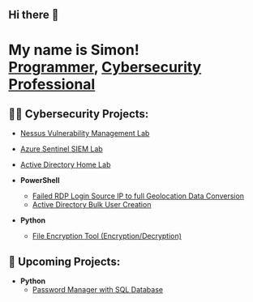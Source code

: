 ## Hi there 👋
<h1>My name is Simon! <br/><a href="https://github.com/Simon3457">Programmer</a>, <a href="https://www.linkedin.com/in/simon-boudreau/">Cybersecurity Professional</a></h1>
<p>
  
</p>

<h2>👨‍💻 Cybersecurity Projects:</h2>

- [Nessus Vulnerability Management Lab](https://github.com/Simon3457/NessusLab/)
- [Azure Sentinel SIEM Lab](https://github.com/Simon3457/AzureSIEMLab)
- [Active Directory Home Lab](https://github.com/Simon3457/ADHomeLab)

- <b>PowerShell</b>
  - [Failed RDP Login Source IP to full Geolocation Data Conversion]()
  - [Active Directory Bulk User Creation](https://github.com/Simon3457/ADHomeLab/blob/main/ADScript/CreateUsers.ps1)

- <b>Python</b>
  - [File Encryption Tool (Encryption/Decryption)](https://github.com/Simon3457/EncryptionTool)


<h2>📅 Upcoming Projects:</h2>

- <b>Python</b>
  - [Password Manager with SQL Database](https://github.com/Simon3457/)


<!--
<h2> 🤳 Connect with me:</h2>

[<img align="left" alt="SimonBoudreau | LinkedIn" width="32px" src="https://upload.wikimedia.org/wikipedia/commons/8/81/LinkedIn_icon.svg" />][linkedin]


[<img align="left" alt="SimonBoudreau | Instagram" width="32px" src="https://upload.wikimedia.org/wikipedia/commons/e/e7/Instagram_logo_2016.svg" />][instagram]
[instagram]: https://www.instagram.com/simon_boudreau/


[linkedin]: https://www.linkedin.com/in/simon-boudreau/
-->

<!--
Here are some ideas to get you started:

- 🔭 I’m currently working on ...
- 🌱 I’m currently learning ...
- 👯 I’m looking to collaborate on ...
- 🤔 I’m looking for help with ...
- 💬 Ask me about ...
- 📫 How to reach me: ...
- 😄 Pronouns: ...
- ⚡ Fun fact: ...
-->
